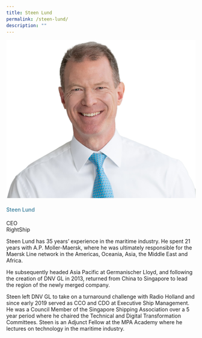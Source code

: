 ```yaml
---
title: Steen Lund
permalink: /steen-lund/
description: ""
---
```

<div class="row">
<div class="col is-3">
<img src="/images/Speakers_23/Session1p2/steen lund.png">
</div>
<div class="col is-9 speaker-details">
<h4>Steen Lund</h4>
<p>CEO<br>RightShip<br>
</p>
<p>Steen Lund has 35 years’ experience in the maritime industry. He spent 21 years with A.P. Moller-Maersk, where he was ultimately responsible for the Maersk Line network in the Americas, Oceania, Asia, the Middle East and Africa.</p>
<p>
He subsequently headed Asia Pacific at Germanischer Lloyd, and following the creation of DNV GL in 2013, returned from China to Singapore to lead the region of the newly merged company.
</p>
<p>Steen left DNV GL to take on a turnaround challenge with Radio Holland and since early 2019 served as CCO and CDO at Executive Ship Management. He was a Council Member of the Singapore Shipping Association over a 5 year period where he chaired the Technical and Digital Transformation Committees. Steen is an Adjunct Fellow at the MPA Academy where he lectures on technology in the maritime industry. </p>
</div>
</div>





<style type="text/css"> 
    .is-left{
      text-align: left;
    }
    h4{
      font-weight: 500; 
      color: #337B9A !important;
    }
     .speaker-details p { text-align: justified; }
  </style>